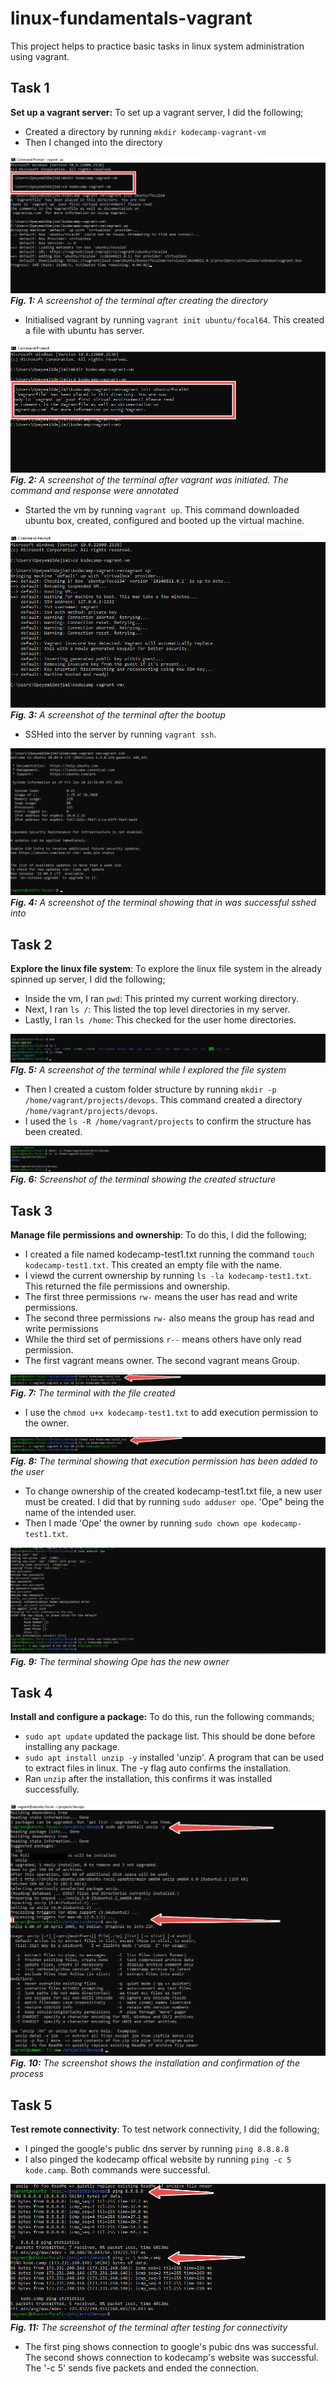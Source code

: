 # linux-fundamentals-vagrant

This project helps to practice basic tasks in linux system administration using vagrant.

## Task 1

**Set up a vagrant server:** To set up a vagrant server, I did the following;

* Created a directory by running `mkdir kodecamp-vagrant-vm`
* Then I changed into the directory

![mkdir](Images/mkdir.png)
_**Fig. 1:** A screenshot of the terminal after creating the directory_

* Initialised vagrant by running `vagrant init ubuntu/focal64`. This created a file with ubuntu has server.

![initialize vagrant](Images/vagrant-init.png)
_**Fig. 2:** A screenshot of the terminal after vagrant was initiated. The command and response were annotated_

* Started the vm by running `vagrant up`. This command downloaded ubuntu box, created, configured and booted up the virtual machine.
  
![vagrant-up](Images/vagrant-up.png)
_**Fig. 3:** A screenshot of the terminal after the bootup_

* SSHed into the server by running `vagrant ssh`.
  
![vagrant-ssh](Images/vagrant-ssh.png)
_**Fig. 4:** A screenshot of the terminal showing that in was successful sshed into_

## Task 2

**Explore the linux file system**: To explore the linux file system in the already spinned up server, I did the following;

* Inside the vm, I ran `pwd`: This printed my current working directory.
* Next, I ran `ls /`: This listed the top level directories in my server.
* Lastly, I ran `ls /home`: This checked for the user home directories.
  
![explore-directories](Images/explore.png)
_**FIg. 5:** A screenshot of the terminal while I explored the file system_

* Then I created a custom folder structure by running `mkdir -p /home/vagrant/projects/devops`. This command created a directory `/home/vagrant/projects/devops`.
* I used the `ls -R /home/vagrant/projects` to confirm the structure has been created.
  
![custom-folder](Images/custom-folder.png)
_**Fig. 6:** Screenshot of the terminal showing the created structure_

## Task 3

**Manage file permissions and ownership**: To do this, I did the following;
* I created a file named kodecamp-test1.txt running the command `touch kodecamp-test1.txt`. This created an empty file with the name.
* I viewd the current ownership by running `ls -la kodecamp-test1.txt`. This returned the file permissions and ownership.
* The first three permissions `rw-` means the user has read and write permissions.
* The second three permissions `rw-` also means the group has read and write permissions
* While the third set of permissions `r--` means others have only read permission.
* The first vagrant means owner. The second vagrant means Group.
  
![create-file](Images/create-file.png)
_**Fig. 7:** The terminal with the file created_

* I use the `chmod u+x kodecamp-test1.txt` to add execution permission to the owner.
  
![chmod](Images/chmod.png)
_**Fig. 8:** The terminal showing that execution permission has been added to the user_

* To change ownership of the created kodecamp-test1.txt file, a new user must be created. I did that by running `sudo adduser ope`. 'Ope" being the name of the intended user.
* Then I made 'Ope' the owner by running `sudo chown ope kodecamp-test1.txt`.
  
![change-ownership](Images/chown.png)
_**Fig. 9:** The terminal showing Ope has the new owner_

## Task 4

**Install and configure a package:** To do this, run the following commands;
* `sudo apt update` updated the package list. This should be done before installing any package.
* `sudo apt install unzip -y` installed 'unzip'. A program that can be used to extract files in linux. The -y flag auto confirms the installation.  
* Ran `unzip` after the installation, this confirms it was installed successfully.
  
![install-packages](Images/sudo-install.png)
_**Fig. 10:** The screenshot shows the installation and confirmation of the process_

## Task 5

**Test remote connectivity**: To test network connectivity, I did the following;
* I pinged the google's public dns server by running `ping 8.8.8.8`
* I also pinged the kodecamp offical website by running `ping -c 5 kode.camp`. Both commands were successful.
  
![ping](Images/ping.png)
_**Fig. 11:** The screenshot of the terminal after testing for connectivity_

* The first ping shows connection to google's pubic dns was successful. The second shows connection to kodecamp's website was successful. The '-c 5' sends five packets and ended the connection.
